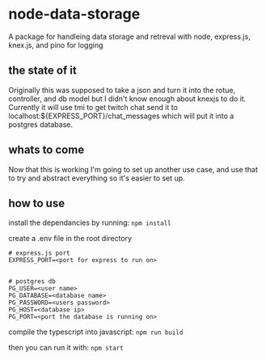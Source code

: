 # node-data-storage

A package for handleing data storage and retreval with node, express.js, knex.js, and pino for logging


## the state of it
Originally this was supposed to take a json and turn it into the rotue, controller, and db model but I didn't know enough about knexjs to do it.
Currently it will use tmi to get twitch chat send it to localhost:${EXPRESS_PORT}/chat_messages which will put it into a postgres database.

## whats to come
Now that this is working I'm going to set up another use case, and use that to try and abstract everything so it's easier to set up.


## how to use
install the dependancies by running:
```npm install```

create a .env file in the root directory
``` 
# express.js port
EXPRESS_PORT=<port for express to run on>


# postgres db 
PG_USER=<user name>
PG_DATABASE=<database name>
PG_PASSWORD=<users password>
PG_HOST=<database ip>
PG_PORT=<port the database is running on>

```

compile the typescript into javascript:
 ```npm run build```

then you can run it with:
```npm start```
